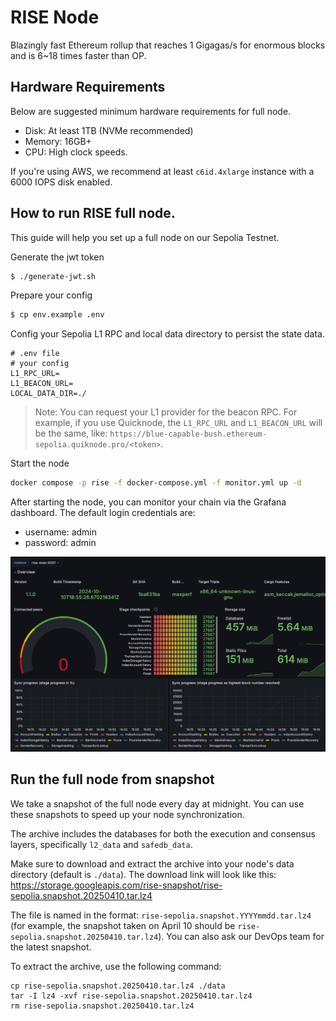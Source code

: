 # RISE Node

Blazingly fast Ethereum rollup that reaches 1 Gigagas/s for enormous blocks and is 6~18 times faster than OP.

## Hardware Requirements 
Below are suggested minimum hardware requirements for full node.
- Disk: At least 1TB (NVMe recommended)  
- Memory: 16GB+
- CPU: High clock speeds.

If you're using AWS, we recommend at least `c6id.4xlarge` instance with a 6000 IOPS disk enabled.

## How to run RISE full node.

This guide will help you set up a full node on our Sepolia Testnet.

Generate the jwt token

```sh
$ ./generate-jwt.sh
```

Prepare your config

```sh
$ cp env.example .env
```

Config your Sepolia L1 RPC and local data directory to persist the state data.
```
# .env file
# your config
L1_RPC_URL=
L1_BEACON_URL=
LOCAL_DATA_DIR=./
```

> Note: You can request your L1 provider for the beacon RPC. For example, if you use Quicknode, the `L1_RPC_URL` and `L1_BEACON_URL` will be the same, like: `https://blue-capable-bush.ethereum-sepolia.quiknode.pro/<token>`.

Start the node 

```sh
docker compose -p rise -f docker-compose.yml -f monitor.yml up -d
```

After starting the node, you can monitor your chain via the Grafana dashboard. The default login credentials are:
- username: admin
- password: admin

![dashboard](./assets/dashboard.png)

## Run the full node from snapshot

We take a snapshot of the full node every day at midnight. You can use these snapshots to speed up your node synchronization.

The archive includes the databases for both the execution and consensus layers, specifically `l2_data` and `safedb_data`.

Make sure to download and extract the archive into your node's data directory (default is `./data`). The download link will look like this:
https://storage.googleapis.com/rise-snapshot/rise-sepolia.snapshot.20250410.tar.lz4

The file is named in the format:
`rise-sepolia.snapshot.YYYYmmdd.tar.lz4`
(for example, the snapshot taken on April 10 should be `rise-sepolia.snapshot.20250410.tar.lz4`).
You can also ask our DevOps team for the latest snapshot.

To extract the archive, use the following command:

```shell
cp rise-sepolia.snapshot.20250410.tar.lz4 ./data
tar -I lz4 -xvf rise-sepolia.snapshot.20250410.tar.lz4
rm rise-sepolia.snapshot.20250410.tar.lz4
```
